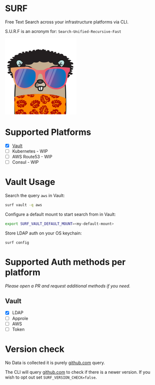# SURF

Free Text Search across your infrastructure platforms via CLI.

S.U.R.F is an acronym for: `Search-Unified-Recursive-Fast` 

![image info](./docs/xs-logo.png)

# Supported Platforms

- [x] [Vault](https://www.vaultproject.io/)
- [ ] Kubernetes - WIP  
- [ ] AWS Route53 - WIP  
- [ ] Consul - WIP 

# Vault Usage 

Search the query `aws` in Vault: 

```bash
surf vault -q aws 
```

Configure a default mount to start search from in Vault: 

```bash
export SURF_VAULT_DEFAULT_MOUNT=<my-default-mount>
```

Store LDAP auth on your OS keychain: 

```bash
surf config
```

# Supported Auth methods per platform

*Please open a PR and request additional methods if you need.*

## Vault

- [x] LDAP 
- [ ] Approle 
- [ ] AWS 
- [ ] Token 

# Version check 

No Data is collected it is purely [github.com](https://github.com/Isan-Rivkin/surf/releases) query.

The CLI will query [github.com](https://github.com/Isan-Rivkin/surf/releases) to check if there is a newer version. 
If you wish to opt out set `SURF_VERSION_CHECK=false`. 

